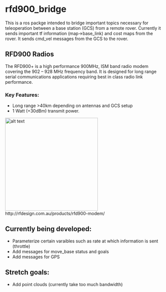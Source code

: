 # rfd900_bridge
This is a ros packge intended to bridge important topics necessary for teleoperation between a base station (GCS) from a remote rover. Currently it sends important tf information (map->base_link) and cost maps from the rover. It sends cmd_vel messages from the GCS to the rover.

## RFD900 Radios
The RFD900+ is a high performance 900MHz, ISM band radio modem covering the 902 – 928 MHz frequency band. It is designed for long range serial communications applications requiring best in class radio link performance.
### Key Features:
- Long range >40km depending on antennas and GCS setup
- 1 Watt (+30dBm) transmit power.
<img src="http://rfdesign.com.au/wp-content/uploads/rfd900.png" alt="alt text" width="300" height="whatever">
http://rfdesign.com.au/products/rfd900-modem/

## Currently being developed:
- Parameterize certain varaibles such as rate at which information is sent (throttle)
- Add messages for move_base status and goals
- Add messages for GPS

## Stretch goals:
- Add point clouds (currently take too much bandwidth)
